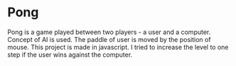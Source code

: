 # Pong
Pong is a game played between two players - a user and a computer. Concept of AI is used. The paddle of user is moved by the position of mouse. This project is made in javascript. I tried to increase the level to one step if the user wins against the computer. 
